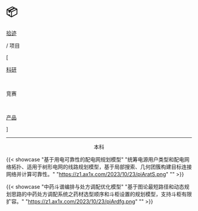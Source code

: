 # 📦


<div class="nav-tab">
  <a href="../../cages"><p class="not">拾迹</p></a>
  <p class="now">/&nbsp;项目</p>
</div>

<div class="nav-tab">
  <p class="bord">[</p>
  <a href="../project"><p class="not">科研</p></a>&nbsp;
  <p class="now">竞赛</p>&nbsp;
  <a href="../project-product"><p class="not">产品</p></a>
  <p class="bord">]</p>
</div>

---

<center><p class="tabtag">本科</p></center>

{{< showcase "基于用电可靠性的配电网规划模型" "统筹电源用户类型和配电网络拓扑、适用于树形电网的线路规划模型，基于局部搜索、几何团簇构建目标连接网络并计算可靠性。" "https://z1.ax1x.com/2023/10/23/piAratS.png" "" >}}

{{< showcase "中药斗谱编排与处方调配优化模型" "基于图论最短路径和动态规划思路的中药处方调配系统之药材选型顺序和斗柜设置的规划模型，支持斗柜有限扩容。" "https://z1.ax1x.com/2023/10/23/piArdfg.png" "" >}}
